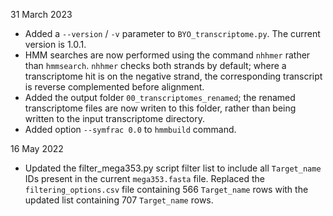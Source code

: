 31 March 2023

- Added a `--version` / `-v` parameter to `BYO_transcriptome.py`. The current version is 1.0.1.
- HMM searches are now performed using the command `nhhmer` rather than `hmmsearch`. `nhhmer` checks both strands by default; where a transcriptome hit is on the negative strand, the corresponding transcript is reverse complemented before alignment. 
- Added the output folder `00_transcriptomes_renamed`; the renamed transcriptome files are now writen to this folder, rather than being written to the input transcriptome directory.
- Added option `--symfrac 0.0` to `hmmbuild` command. 


16 May 2022

- Updated the filter_mega353.py script filter list to include all `Target_name` IDs present in the current
  `mega353.fasta` file. Replaced the `filtering_options.csv` file containing 566 `Target_name` rows with the updated 
  list containing 707 `Target_name` rows.